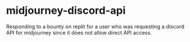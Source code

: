 # midjourney-discord-api
Responding to a bounty on replit for a user who was requesting a discord API for midjourney since it does not allow direct API access. 
